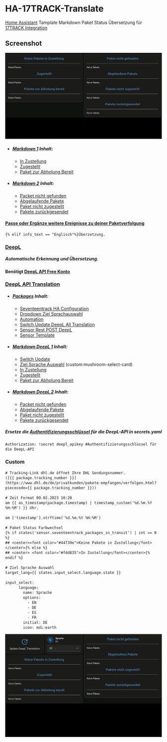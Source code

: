 # HA-17TRACK-Translate

[Home Assistant](https://www.home-assistant.io/) Tamplate Markdown Paket Status Übersetzung für [17TRACK Integration](https://www.home-assistant.io/integrations/seventeentrack)

## Screenshot
![zugestellt](https://github.com/Morpheus2018/HA-17TRACK-Translate/blob/main/png/preview_2.gif)

* ##### [Markdown 1](https://github.com/Morpheus2018/HA-17TRACK-Translate/blob/main/markdown_1.yaml) Inhalt:
  - [In Zustellung](https://github.com/Morpheus2018/HA-17TRACK-Translate/blob/main/markdown_1.yaml#L5)
  - [Zugestellt](https://github.com/Morpheus2018/HA-17TRACK-Translate/blob/main/markdown_1.yaml#L41)
  - [Paket zur Abholung Bereit](https://github.com/Morpheus2018/HA-17TRACK-Translate/blob/main/markdown_1.yaml#L62)
* ##### [Markdown 2](https://github.com/Morpheus2018/HA-17TRACK-Translate/blob/main/markdown_2.yaml) Inhalt:
  - [Packet nicht gefunden](https://github.com/Morpheus2018/HA-17TRACK-Translate/blob/main/markdown_2.yaml#L5)
  - [Abgelaufende Pakete](https://github.com/Morpheus2018/HA-17TRACK-Translate/blob/main/markdown_2.yaml#L27)
  - [Paket nicht zugestellt](https://github.com/Morpheus2018/HA-17TRACK-Translate/blob/main/markdown_2.yaml#L47)
  - [Pakete zurückgesendet](https://github.com/Morpheus2018/HA-17TRACK-Translate/blob/main/markdown_2.yaml#L70)

#### [Passe oder Ergänze weitere Ereignisse zu deiner Paketverfolgung](https://github.com/Morpheus2018/HA-17TRACK-Translate/blob/main/markdown_1.yaml#L33)
```
{% elif info_text == "Englisch"%}Überzetzung. 
```

### [DeepL](https://www.deepl.com/)
##### Automatische Erkennung und Übersetzung. 
#### Benötigt [DeepL API Free Konto](https://www.deepl.com/de/pro-api?cta=checkout-pro)
### [DeepL API Translation](https://github.com/Morpheus2018/HA-17TRACK-Translate/tree/main/deepl_api_translation)

* ##### [Packages](https://github.com/Morpheus2018/HA-17TRACK-Translate/blob/main/deepl_api_translation/deepl_translation_packages.yaml) Inhalt: 
  - [Seventeentrack HA Configuration](https://github.com/Morpheus2018/HA-17TRACK-Translate/blob/main/deepl_api_translation/deepl_translation_packages.yaml#L4) 
  - [Dropdown Ziel Sprachauswahl](https://github.com/Morpheus2018/HA-17TRACK-Translate/blob/main/deepl_api_translation/deepl_translation_packages.yaml#L10)
  - [Automation](https://github.com/Morpheus2018/HA-17TRACK-Translate/blob/main/deepl_api_translation/deepl_translation_packages.yaml#L21)
  - [Switch Update DeepL All Translation](https://github.com/Morpheus2018/HA-17TRACK-Translate/blob/main/deepl_api_translation/deepl_translation_packages.yaml#L97)
  - [Sensor Rest POST DeepL](https://github.com/Morpheus2018/HA-17TRACK-Translate/blob/main/deepl_api_translation/deepl_translation_packages.yaml#L121)
  - [Sensor Template](https://github.com/Morpheus2018/HA-17TRACK-Translate/blob/main/deepl_api_translation/deepl_translation_packages.yaml#L276)

* ##### [Markdown DeepL 1](https://github.com/Morpheus2018/HA-17TRACK-Translate/blob/main/deepl_api_translation/markdown_combi1.yaml) Inhalt:
   - [Switch Update](https://github.com/Morpheus2018/HA-17TRACK-Translate/blob/main/deepl_api_translation/markdown_combi1.yaml#L10)
   - [Ziel Sprache Auswahl](https://github.com/Morpheus2018/HA-17TRACK-Translate/blob/main/deepl_api_translation/markdown_combi1.yaml#L14) (custom:mushroom-select-card)
   - [In Zustellung](https://github.com/Morpheus2018/HA-17TRACK-Translate/blob/main/deepl_api_translation/markdown_combi1.yaml#L19)
   - [Zugestellt](https://github.com/Morpheus2018/HA-17TRACK-Translate/blob/main/deepl_api_translation/markdown_combi1.yaml#L43)
   - [Paket zur Abholung Bereit](https://github.com/Morpheus2018/HA-17TRACK-Translate/blob/main/deepl_api_translation/markdown_combi1.yaml#L66)

* ##### [Markdown DeepL 2](https://github.com/Morpheus2018/HA-17TRACK-Translate/blob/main/deepl_api_translation/markdown_combi2.yaml) Inhalt: 
  - [Packet nicht gefunden](https://github.com/Morpheus2018/HA-17TRACK-Translate/blob/main/deepl_api_translation/markdown_combi2.yaml#L5)
  - [Abgelaufende Pakete](https://github.com/Morpheus2018/HA-17TRACK-Translate/blob/main/deepl_api_translation/markdown_combi2.yaml#L29)
  - [Paket nicht zugestellt](https://github.com/Morpheus2018/HA-17TRACK-Translate/blob/main/deepl_api_translation/markdown_combi2.yaml#L60)
  - [Pakete zurückgesendet](https://github.com/Morpheus2018/HA-17TRACK-Translate/blob/main/deepl_api_translation/markdown_combi2.yaml#L77)

##### Ersetze die [Authentifizierungsschlüssel](https://github.com/Morpheus2018/HA-17TRACK-Translate/blob/main/deepl_api_translation/deepl_translation_packages.yaml#L134)  für die DeepL-API in secrets.yaml
```
Authorization: !secret deepl_apikey #Authentifizierungsschlüssel für die DeepL-API 
```
### Custom
```
# Tracking-Link dhl.de öffnet Ihre DHL Sendungsnummer.
([{{ package.tracking_number }}](https://www.dhl.de/de/privatkunden/pakete-empfangen/verfolgen.html?piececode={{ package.tracking_number }}))

# Zeit Format 09.02.2023 10:20
am {{ as_timestamp(package.timestamp) | timestamp_custom('%d.%m.%Y %H:%M') }} Uhr.

am ['timestamp'].strftime('%d.%m.%Y %H:%M')

# Paket Status Farbwechsel
{% if states('sensor.seventeentrack_packages_in_transit') | int == 0 %} 
## <center><font color="#44739e">Keine Pakete in Zustellung</font></center>{% else %}  
## <center> <font color="#fdd835">In Zustellung</font></center>{% endif %}

# Ziel Sprache Auswahl
target_lang={{ states.input_select.language.state }}

input_select:
      language:
        name: Sprache
        options:
          - EN
          - DE
          - ES
          - FR
        initial: DE
        icon: mdi:earth
```
![DeepL API Translation](https://github.com/Morpheus2018/HA-17TRACK-Translate/blob/main/png/deepl_api_translation.gif)
